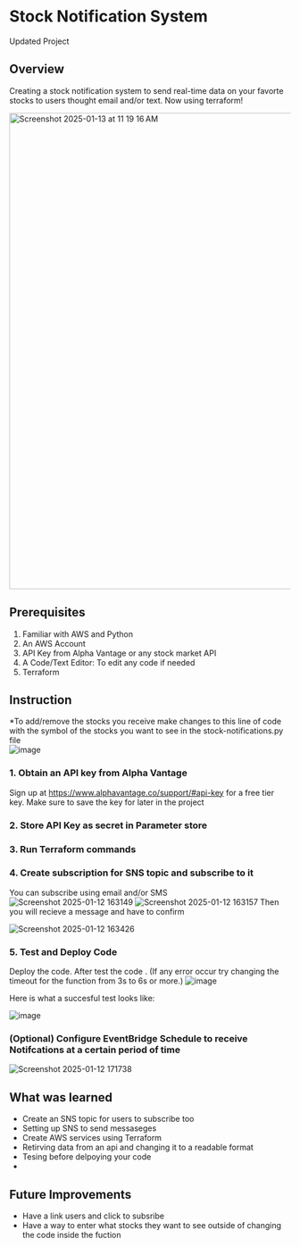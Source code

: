 # Stock Notification System 
Updated Project
## Overview
Creating a stock notification system to send real-time data on your favorte stocks to users thought email and/or text. Now using terraform!

<img width="853" alt="Screenshot 2025-01-13 at 11 19 16 AM" src="https://github.com/user-attachments/assets/97457744-d683-463b-87ea-fa2a9b1ae5c6" />

## Prerequisites
1. Familiar with AWS and Python
2. An AWS Account 
3. API Key from Alpha Vantage or any stock market API
4. A Code/Text Editor: To edit any code if needed
5. Terraform
## Instruction
*To add/remove the stocks you receive make changes to this line of code with the symbol of the stocks you want to see in the stock-notifications.py file
</br>
![image](https://github.com/user-attachments/assets/10cb0fee-26dd-4f0a-8a4a-c8d42cb06e55)
### 1. Obtain an API key from Alpha Vantage
Sign up at https://www.alphavantage.co/support/#api-key for a free tier key.
Make sure to save the key for later in the project

### 2. Store API Key as secret in Parameter store

### 3. Run Terraform commands

### 4. Create subscription for SNS topic and subscribe to it
You can subscribe using email and/or SMS
![Screenshot 2025-01-12 163149](https://github.com/user-attachments/assets/fa33d1e1-fef5-423d-bc2f-f363de3c9ca6)
![Screenshot 2025-01-12 163157](https://github.com/user-attachments/assets/74ac425b-243e-4e27-8f8c-e8118dd726d9)
Then you will recieve a message and have to confirm 

![Screenshot 2025-01-12 163426](https://github.com/user-attachments/assets/d346edba-28f4-457e-92d5-ada91ad02d9e)


### 5. Test and Deploy Code 
Deploy the code. After test the code . (If any error occur try changing the timeout for the function from 3s to 6s or more.)
![image](https://github.com/user-attachments/assets/3e0be380-a667-47f0-9929-d6dd01da63cd)

Here is what a succesful test looks like:


![image](https://github.com/user-attachments/assets/b5b219df-11a3-485c-9273-eb1d93543e28)




### (Optional) Configure EventBridge Schedule to receive Notifcations at a certain period of time
![Screenshot 2025-01-12 171738](https://github.com/user-attachments/assets/bdbbd72b-6d4c-432c-be2e-3361abd187c0)


## What was learned 
- Create an SNS topic for users to subscribe too
- Setting up SNS to send messaseges 
- Create AWS services using Terraform
- Retirving data from an api and changing it to a readable format
- Tesing before delpoying your code
- 
## Future Improvements
- Have a link users and click to subsribe 
- Have a way to enter what stocks they want to see outside of changing the code inside the fuction 
